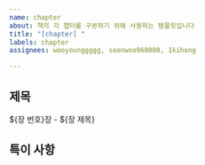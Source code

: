 ```yaml
---
name: chapter
about: 책의 각 챕터를 구분하기 위해 사용하는 템플릿입니다
title: "[chapter] "
labels: chapter
assignees: wooyounggggg, seonwoo960000, 1kihong

---
```


## 제목
${장 번호}장 - ${장 제목}

## 특이 사항
